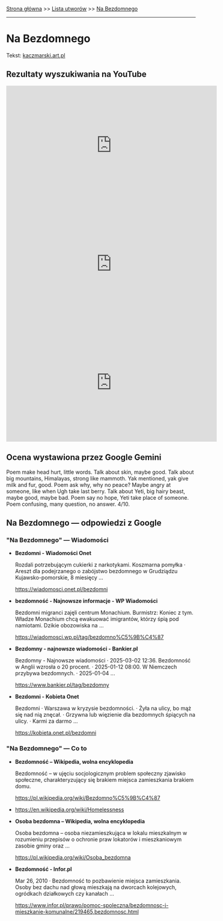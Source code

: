 [Strona główna](../index.md) >> [Lista utworów](../list.md) >> [Na Bezdomnego](307.md)

---

# Na Bezdomnego

Tekst: [kaczmarski.art.pl](https://www.kaczmarski.art.pl/tworczosc/wiersze/na-bezdomnego/)

## Rezultaty wyszukiwania na YouTube

<iframe width="560" height="315" src="https://www.youtube.com/embed/nPuHrrdMgFA?si=IdontcarewhotheIRSsendsImnotpayingtaxes" title="YouTube video player" frameborder="0" allow="accelerometer; autoplay; clipboard-write; encrypted-media; gyroscope; picture-in-picture; web-share" referrerpolicy="strict-origin-when-cross-origin" allowfullscreen></iframe>

<iframe width="560" height="315" src="https://www.youtube.com/embed/3_PaRYzdRj0?si=IdontcarewhotheIRSsendsImnotpayingtaxes" title="YouTube video player" frameborder="0" allow="accelerometer; autoplay; clipboard-write; encrypted-media; gyroscope; picture-in-picture; web-share" referrerpolicy="strict-origin-when-cross-origin" allowfullscreen></iframe>

<iframe width="560" height="315" src="https://www.youtube.com/embed/F-gY6DoQSI0?si=IdontcarewhotheIRSsendsImnotpayingtaxes" title="YouTube video player" frameborder="0" allow="accelerometer; autoplay; clipboard-write; encrypted-media; gyroscope; picture-in-picture; web-share" referrerpolicy="strict-origin-when-cross-origin" allowfullscreen></iframe>

## Ocena wystawiona przez Google Gemini

Poem make head hurt, little words. Talk about skin, maybe good. Talk about big mountains, Himalayas, strong like mammoth. Yak mentioned, yak give milk and fur, good. Poem ask why, why no peace? Maybe angry at someone, like when Ugh take last berry. Talk about Yeti, big hairy beast, maybe good, maybe bad. Poem say no hope, Yeti take place of someone. Poem confusing, many question, no answer. 4/10.


## Na Bezdomnego — odpowiedzi z Google

### "Na Bezdomnego" — Wiadomości

- **Bezdomni - Wiadomości Onet**

    Rozdali potrzebującym cukierki z narkotykami. Koszmarna pomyłka · Areszt dla podejrzanego o zabójstwo bezdomnego w Grudziądzu Kujawsko-pomorskie, 8 miesięcy ... 

   <https://wiadomosci.onet.pl/bezdomni>
- **bezdomność - Najnowsze informacje - WP Wiadomości**

    Bezdomni migranci zajęli centrum Monachium. Burmistrz: Koniec z tym. Władze Monachium chcą ewakuować imigrantów, którzy śpią pod namiotami. Dzikie obozowiska na ... 

   <https://wiadomosci.wp.pl/tag/bezdomno%C5%9B%C4%87>
- **Bezdomny - najnowsze wiadomości - Bankier.pl**

    Bezdomny - Najnowsze wiadomości · 2025-03-02 12:36. Bezdomność w Anglii wzrosła o 20 procent. · 2025-01-12 08:00. W Niemczech przybywa bezdomnych. · 2025-01-04 ... 

   <https://www.bankier.pl/tag/bezdomny>
- **Bezdomni - Kobieta Onet**

    Bezdomni · Warszawa w kryzysie bezdomności. · Żyła na ulicy, bo mąż się nad nią znęcał. · Grzywna lub więzienie dla bezdomnych śpiących na ulicy. · Karmi za darmo ... 

   <https://kobieta.onet.pl/bezdomni>

### "Na Bezdomnego" — Co to

- **Bezdomność – Wikipedia, wolna encyklopedia**

    Bezdomność – w ujęciu socjologicznym problem społeczny zjawisko społeczne, charakteryzujący się brakiem miejsca zamieszkania brakiem domu. 

   <https://pl.wikipedia.org/wiki/Bezdomno%C5%9B%C4%87>
- <https://en.wikipedia.org/wiki/Homelessness>
- **Osoba bezdomna – Wikipedia, wolna encyklopedia**

    Osoba bezdomna – osoba niezamieszkująca w lokalu mieszkalnym w rozumieniu przepisów o ochronie praw lokatorów i mieszkaniowym zasobie gminy oraz ... 

   <https://pl.wikipedia.org/wiki/Osoba_bezdomna>
- **Bezdomność - Infor.pl**

    Mar 26, 2010  ·  Bezdomność to pozbawienie miejsca zamieszkania. Osoby bez dachu nad głową mieszkają na dworcach kolejowych, ogródkach działkowych czy kanałach ... 

   <https://www.infor.pl/prawo/pomoc-spoleczna/bezdomnosc-i-mieszkanie-komunalne/219465,bezdomnosc.html>

